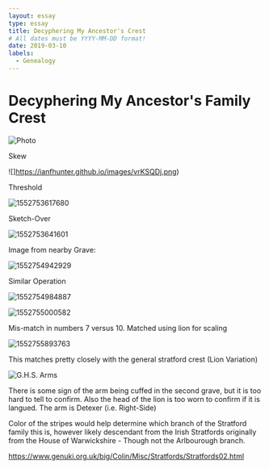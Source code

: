```yaml
---
layout: essay
type: essay
title: Decyphering My Ancestor's Crest
# All dates must be YYYY-MM-DD format!
date: 2019-03-10
labels:
  - Genealogy
---
```


# Decyphering My Ancestor's Family Crest

![Photo](https://ianfhunter.github.io/images/fskshtB.png)

Skew

![]https://ianfhunter.github.io/images/vrKSQDj.png)

Threshold

![1552753617680](https://ianfhunter.github.io/images/1552753617680.png)

Sketch-Over

![1552753641601](https://ianfhunter.github.io/images/1552753641601.png)

Image from nearby Grave:

![1552754942929](https://ianfhunter.github.io/images/1552754942929.png)

Similar Operation

![1552754984887](https://ianfhunter.github.io/images/1552754984887.png)

![1552755000582](https://ianfhunter.github.io/images/1552755000582.png)

Mis-match in numbers 7 versus 10. Matched using lion for scaling

![1552755893763](https://ianfhunter.github.io/images/1552755893763.png)

This matches pretty closely with the general stratford crest (Lion Variation)

![G.H.S. Arms](https://ianfhunter.github.io/images/GHSarmsS.gif)

There is some sign of the arm being cuffed in the second grave, but it is too hard to tell to confirm. Also the head of the lion is too worn to confirm if it is langued. The arm is Detexer (i.e. Right-Side)

Color of the stripes would help determine which branch of the Stratford family this is, however likely descendant from the Irish Stratfords originally from the House of Warwickshire - Though not the Arlbourough branch.

https://www.genuki.org.uk/big/Colin/Misc/Stratfords/Stratfords02.html

